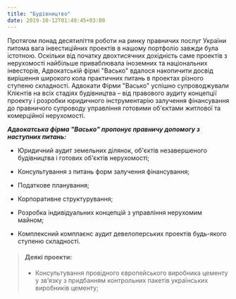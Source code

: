 ```yaml
---
title: "Будівництво"
date: 2019-10-12T01:49:45+03:00
---
```


Протягом понад десятиліття роботи на ринку правничих послуг України питома вага інвестиційних проектів в нашому портфоліо завжди була істотною. Оскільки від початку двохтисячних дохідність саме проектів з нерухомості найбільше приваблювала іноземних та національних інвесторів, Адвокатській фірмі "Васько" вдалося накопичити досвід вирішення широкого кола практичних питань в проектах різного ступеню складності. Адвокати Фірми "Васько" успішно супроводжували Клієнтів на всіх стадіях будівництва – від правового аудиту концепції проекту і розробки юридичного інструментарію залучення фінансування до правничого супроводу управління готовими об'єктами житлової та комерційної нерухомості.

***Адвокатська фірма "Васько" пропонує правничу допомогу з наступних питань:***

- Юридичний аудит земельних ділянок, об'єктів незавершеного будівництва і готових об'єктів нерухомості;

- Консультування з питань форм залучення фінансування;

- Податкове планування;

- Корпоративне структурування;

- Розробка індивідуальних концепцій з управління нерухомим майном;

- Комплексний комплаєнс аудит девелоперських проектів будь-якого ступеню складності.

> #### Деякі проекти:
>
> - Консультування провідного європейського виробника цементу у зв’язку з придбанням контрольних пакетів українських виробників цементу;
